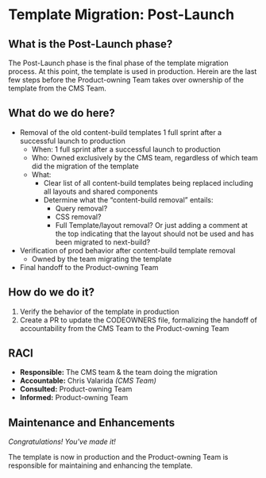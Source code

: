 # Template Migration: Post-Launch

## What is the Post-Launch phase?

The Post-Launch phase is the final phase of the template migration process. At this point, the template is used in production. Herein are the last few steps before the Product-owning Team takes over ownership of the template from the CMS Team.

## What do we do here?

- Removal of the old content-build templates 1 full sprint after a successful launch to production
  - When: 1 full sprint after a successful launch to production
  - Who: Owned exclusively by the CMS team, regardless of which team did the migration of the template
  - What:
    - Clear list of all content-build templates being replaced including all layouts and shared components
    - Determine what the “content-build removal” entails:
      - Query removal?
      - CSS removal?
      - Full Template/layout removal? Or just adding a comment at the top indicating that the layout should not be used and has been migrated to next-build?
- Verification of prod behavior after content-build template removal
  - Owned by the team migrating the template
- Final handoff to the Product-owning Team

## How do we do it?

1. Verify the behavior of the template in production
1. Create a PR to update the CODEOWNERS file, formalizing the handoff of accountability from the CMS Team to the Product-owning Team

## RACI

- **Responsible:** The CMS team & the team doing the migration
- **Accountable:** Chris Valarida _(CMS Team)_
- **Consulted:** Product-owning Team
- **Informed:** Product-owning Team

## Maintenance and Enhancements

_Congratulations! You've made it!_

The template is now in production and the Product-owning Team is responsible for maintaining and enhancing the template.
